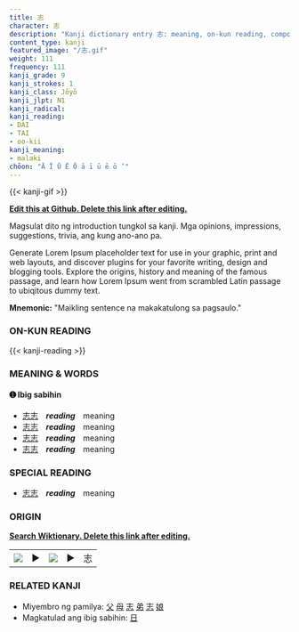 ```yaml
---
title: 志
character: 志
description: "Kanji dictionary entry 志: meaning, on-kun reading, compounds, origin, related kanji"
content_type: kanji
featured_image: "/志.gif"
weight: 111
frequency: 111
kanji_grade: 9
kanji_strokes: 1
kanji_class: Jōyō
kanji_jlpt: N1
kanji_radical: 
kanji_reading: 
- DAI
- TAI
- oo-kii
kanji_meaning:
- malaki
chōon: "Ā Ī Ū Ē Ō ā ī ū ē ō ’"
---
```

[//]: # (Don't edit the line below. Kanji animated GIF code is automatically generated.)
{{< kanji-gif >}}

[//]: # (Edit below this line.)

**[Edit this at Github. Delete this link after editing.](https://github.com/tim0g/tim/tree/main/content/kanji/志/index.md)**

Magsulat dito ng introduction tungkol sa kanji. Mga opinions, impressions, suggestions, trivia, ang kung ano-ano pa.

Generate Lorem Ipsum placeholder text for use in your graphic, print and web layouts, and discover plugins for your favorite writing, design and blogging tools. Explore the origins, history and meaning of the famous passage, and learn how Lorem Ipsum went from scrambled Latin passage to ubiqitous dummy text.
 
**Mnemonic:** "Maikling sentence na makakatulong sa pagsaulo."

### ON-KUN READING

[//]: # (Don't edit the line below. ON-KUN READING code is automatically generated.)
{{< kanji-reading >}}

### MEANING & WORDS

#### ➊ **Ibig sabihin**
  - [志](../志)[志](../志)　***reading***　meaning
  - [志](../志)[志](../志)　***reading***　meaning
  - [志](../志)[志](../志)　***reading***　meaning
  - [志](../志)[志](../志)　***reading***　meaning

### SPECIAL READING
  - [志](../志)[志](../志)　***reading***　meaning

### ORIGIN

**[Search Wiktionary. Delete this link after editing.](https://wiktionary.org/wiki/志)**
<table class="kanji-table"><tr><td>
<img src="60px-志-bronze.svg.png">
</td><td>▶</td><td>
<img src="60px-志-oracle.svg.png">
</td><td>▶</td>
<td class="kanji-origin">志</td>
</tr></table>

### RELATED KANJI
- Miyembro ng pamilya: [父](../父) [母](../母) [志](../志) [弟](../弟) [志](../志) [娘](../娘)
- Magkatulad ang ibig sabihin: [日](../日)
